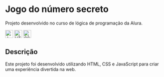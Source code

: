 # Jogo do número secreto
Projeto desenvolvido no curso de lógica de programação da Alura.


<img src="https://github.com/user-attachments/assets/bace596f-3486-475c-bddc-853da861de35" alt="JavaScript logo" width="25">
<img src="https://github.com/user-attachments/assets/1ade1b07-9c21-4acb-8633-585cbda2faef" alt="HTML logo" width="25">
<img src="https://github.com/user-attachments/assets/ef69c605-18eb-460c-a759-39ba77080279" alt="CSS logo" width="25">

## Descrição

Este projeto foi desenvolvido utilizando HTML, CSS e JavaScript para criar uma experiência divertida na web.
